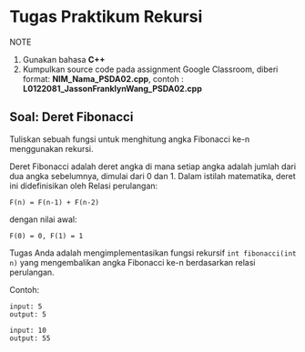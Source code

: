 # Tugas Praktikum Rekursi

NOTE

1. Gunakan bahasa **C++**
2. Kumpulkan source code pada assignment Google Classroom, diberi format: **NIM_Nama_PSDA02.cpp**, contoh : **L0122081_JassonFranklynWang_PSDA02.cpp**

## Soal: Deret Fibonacci

Tuliskan sebuah fungsi untuk menghitung angka Fibonacci ke-n menggunakan rekursi.

Deret Fibonacci adalah deret angka di mana setiap angka adalah jumlah dari dua angka sebelumnya, dimulai dari 0 dan 1. Dalam istilah matematika, deret ini didefinisikan oleh Relasi perulangan:
```
F(n) = F(n-1) + F(n-2)
```
dengan nilai awal:
```
F(0) = 0, F(1) = 1
```
Tugas Anda adalah mengimplementasikan fungsi rekursif ```int fibonacci(int n)``` yang mengembalikan angka Fibonacci ke-n berdasarkan relasi perulangan.

Contoh:
```
input: 5
output: 5

input: 10
output: 55
```
